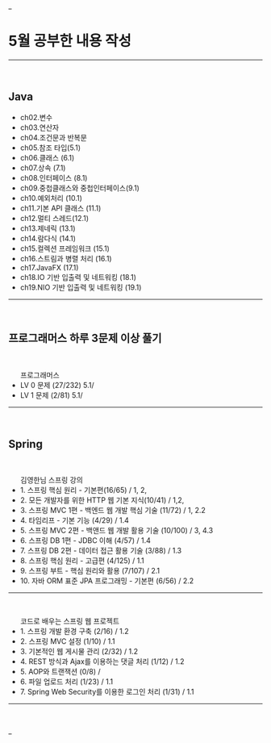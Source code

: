 _<h1> 5월 공부한 내용 작성 </h1>
<hr>
<br>

<h2> Java </h2>
<ul>
 <li>ch02.변수</li>
 <li>ch03.연산자</li>
 <li>ch04.조건문과 반복문</li>
 <li>ch05.참조 타입(5.1)</li>
 <li>ch06.클래스 (6.1)</li>
 <li>ch07.상속 (7.1)</li>
 <li>ch08.인터페이스 (8.1)</li>
 <li>ch09.중첩클래스와 중첩인터페이스(9.1)</li>
 <li>ch10.예외처리 (10.1)</li>
 <li>ch11.기본 API 클래스 (11.1) </li>
 <li>ch12.멀티 스레드(12.1)</li>
 <li>ch13.제네릭 (13.1) </li>
 <li>ch14.람다식 (14.1) </li>
 <li>ch15.컬렉션 프레임워크 (15.1) </li>
 <li>ch16.스트림과 병렬 처리 (16.1) </li>
 <li>ch17.JavaFX (17.1) </li>
 <li>ch18.IO 기반 입출력 및 네트워킹 (18.1) </li>
 <li>ch19.NIO 기반 입출력 및 네트워킹 (19.1) </li>      
</ul>
<hr>
<br>

<h2> 프로그래머스 하루 3문제 이상 풀기 </h2><br>
<ul> 프로그래머스
 <li> LV 0 문제 (27/232) 5.1/ </li>
 <li> LV 1 문제 (2/81) 5.1/ </li>
</ul>
<hr>
<br>



<h2> Spring </h2><br>
<ul> 김영한님 스프링 강의
 <li> 1. 스프링 핵심 원리 - 기본편(16/65) / 1, 2,  </li>
 <li> 2. 모든 개발자를 위한 HTTP 웹 기본 지식(10/41) / 1,2, </li>
 <li> 3. 스프링 MVC 1편 - 백엔드 웹 개발 핵심 기술 (11/72) / 1, 2.2</li>
 <li> 4. 타임리프 - 기본 기능 (4/29) / 1.4</li>
 <li> 5. 스프링 MVC 2편 - 백앤드 웹 개발 활용 기술 (10/100) / 3, 4.3</li>
 <li> 6. 스프링 DB 1편 - JDBC 이해 (4/57) / 1.4</li>
 <li> 7. 스프링 DB 2편 - 데이터 접근 활용 기술 (3/88) / 1.3</li>
 <li> 8. 스프링 핵심 원리 - 고급편 (4/125) / 1.1</li>
 <li> 9. 스프링 부트 - 핵심 원리와 활용 (7/107) / 2.1</li>
 <li> 10. 자바 ORM 표준 JPA 프로그래밍 - 기본편 (6/56) / 2.2</li>
</ul>
<hr>
<br>
<ul> 코드로 배우는 스프링 웹 프로젝트 
 <li> 1. 스프링 개발 환경 구축 (2/16) / 1.2</li>
 <li> 2. 스프링 MVC 설정 (1/10) / 1.1</li>
 <li> 3. 기본적인 웹 게시물 관리 (2/32) / 1.2</li>
 <li> 4. REST 방식과 Ajax를 이용하는 댓글 처리 (1/12) / 1.2</li>
 <li> 5. AOP와 트랜잭션 (0/8) / </li>
 <li> 6. 파일 업로드 처리 (1/23) / 1.1</li>
 <li> 7. Spring Web Security를 이용한 로그인 처리 (1/31) / 1.1</li>
</ul>
<hr>
<br>













_
